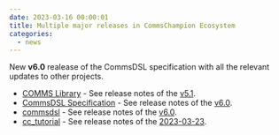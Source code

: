 ```yaml
---
date: 2023-03-16 00:00:01
title: Multiple major releases in CommsChampion Ecosystem
categories:
  - news
---
```


New **v6.0** realease of the CommsDSL specification with all the relevant updates to other projects.


* [COMMS Library](https://github.com/commschamp/comms) - See release notes of the [v5.1](https://github.com/commschamp/comms/releases/tag/v5.1).
* [CommsDSL Specification](https://github.com/commschamp/CommsDSL-Specification) - See release notes of the [v6.0](https://github.com/commschamp/CommsDSL-Specification/releases/tag/v6.0).
* [commsdsl](https://github.com/commschamp/commsdsl) - See release notes of the [v6.0](https://github.com/commschamp/commsdsl/releases/tag/v6.0).
* [cc_tutorial](https://github.com/commschamp/cc_tutorial) - See release notes of the [2023-03-23](https://github.com/commschamp/cc_tutorial/releases/tag/2023-03-23).
